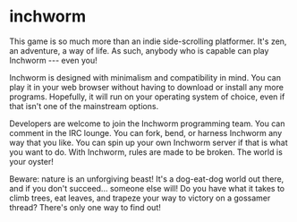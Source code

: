 # inchworm

This game is so much more than an indie side-scrolling platformer. It's zen, an adventure, a way of life. As such, anybody who is capable can play Inchworm --- even you!

Inchworm is designed with minimalism and compatibility in mind. You can play it in your web browser without having to download or install any more programs. Hopefully, it will run on your operating system of choice, even if that isn't one of the mainstream options.

Developers are welcome to join the Inchworm programming team. You can comment in the IRC lounge. You can fork, bend, or harness Inchworm any way that you like. You can spin up your own Inchworm server if that is what you want to do. With Inchworm, rules are made to be broken. The world is your oyster!

Beware: nature is an unforgiving beast! It's a dog-eat-dog world out there, and if you don't succeed... someone else will! Do you have what it takes to climb trees, eat leaves, and trapeze your way to victory on a gossamer thread? There's only one way to find out!
